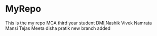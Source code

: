 # MyRepo 
 This is the my repo
 MCA third year student DMI,Nashik
 Vivek
 Namrata
 Mansi
 Tejas
 Meeta
 disha
 pratik
 new branch added
 
